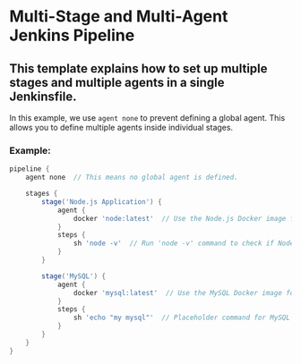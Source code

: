 # Multi-Stage and Multi-Agent Jenkins Pipeline

## This template explains how to set up multiple stages and multiple agents in a single Jenkinsfile.

In this example, we use `agent none` to prevent defining a global agent. This allows you to define multiple agents inside individual stages.

### Example:

```groovy
pipeline {
    agent none  // This means no global agent is defined.

    stages {
        stage('Node.js Application') {
            agent {
                docker 'node:latest'  // Use the Node.js Docker image for this stage
            }
            steps {
                sh 'node -v'  // Run 'node -v' command to check if Node.js is installed
            }
        }

        stage('MySQL') {
            agent {
                docker 'mysql:latest'  // Use the MySQL Docker image for this stage
            }
            steps {
                sh 'echo "my mysql"'  // Placeholder command for MySQL
            }
        }
    }
}

